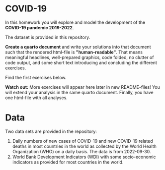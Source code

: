 # COVID-19

In this homework you will explore and model the development of the **COVID-19 pandemic 2019-2022**. 

The dataset is provided in this repository. 

**Create a quarto document** and write your solutions into that document such that the rendered html-file is **"human-readable"**. That means meaningful headlines, well-prepared graphics, code folded, no clutter of code output, and some short text introducing and concluding the different exercises. 

Find the first exercises below.   

**Watch out:** More exercises will appear here later in new README-files! You will extend your analysis in the same quarto document. 
Finally, you have one html-file with all analyses. 

# Data

Two data sets are provided in the repository:

1. Daily numbers of new cases of COVID-19 and new COVID-19 related deaths in most countries in the world as collected by the World Health Organization (WHO) on a daily basis. The data is from 2022-09-30. 
2. World Bank Development Indicators (WDI) with some socio-economic indicators as provided for most countries in the world. 



